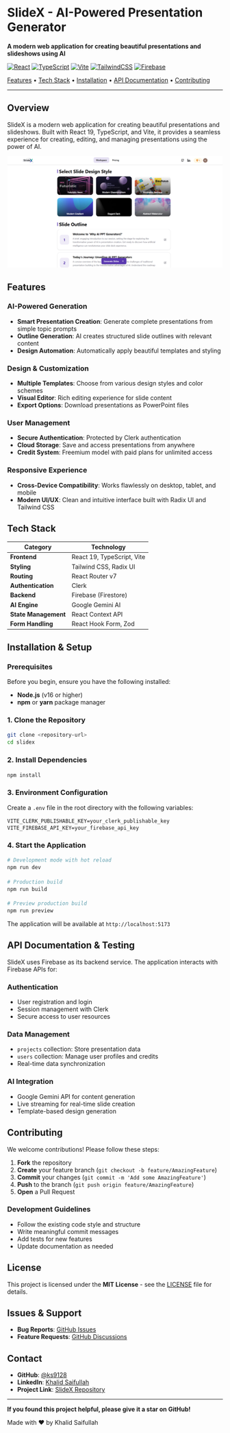 # SlideX - AI-Powered Presentation Generator

**A modern web application for creating beautiful presentations and slideshows using AI**

[![React](https://img.shields.io/badge/React-20232A?style=for-the-badge&logo=react&logoColor=61DAFB)](https://reactjs.org/)
[![TypeScript](https://img.shields.io/badge/TypeScript-007ACC?style=for-the-badge&logo=typescript&logoColor=white)](https://www.typescriptlang.org/)
[![Vite](https://img.shields.io/badge/Vite-B73BFE?style=for-the-badge&logo=vite&logoColor=FFD62E)](https://vitejs.dev/)
[![TailwindCSS](https://img.shields.io/badge/Tailwind_CSS-38B2AC?style=for-the-badge&logo=tailwind-css&logoColor=white)](https://tailwindcss.com/)
[![Firebase](https://img.shields.io/badge/Firebase-039BE5?style=for-the-badge&logo=Firebase&logoColor=white)](https://firebase.google.com/)

[Features](#-features) • [Tech Stack](#️-tech-stack) • [Installation](#️-installation--setup) • [API Documentation](#-api-documentation--testing) • [Contributing](#-contributing)

---

## Overview

SlideX is a modern web application for creating beautiful presentations and slideshows. Built with React 19, TypeScript, and Vite, it provides a seamless experience for creating, editing, and managing presentations using the power of AI.

[![SlideX Demo](./main_image.png)](https://youtu.be/xgTlJS_-94A)

## Features

### AI-Powered Generation

- **Smart Presentation Creation**: Generate complete presentations from simple topic prompts
- **Outline Generation**: AI creates structured slide outlines with relevant content
- **Design Automation**: Automatically apply beautiful templates and styling

### Design & Customization

- **Multiple Templates**: Choose from various design styles and color schemes
- **Visual Editor**: Rich editing experience for slide content
- **Export Options**: Download presentations as PowerPoint files

### User Management

- **Secure Authentication**: Protected by Clerk authentication
- **Cloud Storage**: Save and access presentations from anywhere
- **Credit System**: Freemium model with paid plans for unlimited access

### Responsive Experience

- **Cross-Device Compatibility**: Works flawlessly on desktop, tablet, and mobile
- **Modern UI/UX**: Clean and intuitive interface built with Radix UI and Tailwind CSS

## Tech Stack

| Category             | Technology                 |
| -------------------- | -------------------------- |
| **Frontend**         | React 19, TypeScript, Vite |
| **Styling**          | Tailwind CSS, Radix UI     |
| **Routing**          | React Router v7            |
| **Authentication**   | Clerk                      |
| **Backend**          | Firebase (Firestore)       |
| **AI Engine**        | Google Gemini AI           |
| **State Management** | React Context API          |
| **Form Handling**    | React Hook Form, Zod       |

## Installation & Setup

### Prerequisites

Before you begin, ensure you have the following installed:

- **Node.js** (v16 or higher)
- **npm** or **yarn** package manager

### 1. Clone the Repository

```bash
git clone <repository-url>
cd slidex
```

### 2. Install Dependencies

```bash
npm install
```

### 3. Environment Configuration

Create a `.env` file in the root directory with the following variables:

```
VITE_CLERK_PUBLISHABLE_KEY=your_clerk_publishable_key
VITE_FIREBASE_API_KEY=your_firebase_api_key
```

### 4. Start the Application

```bash
# Development mode with hot reload
npm run dev

# Production build
npm run build

# Preview production build
npm run preview
```

The application will be available at `http://localhost:5173`

## API Documentation & Testing

SlideX uses Firebase as its backend service. The application interacts with Firebase APIs for:

### Authentication

- User registration and login
- Session management with Clerk
- Secure access to user resources

### Data Management

- `projects` collection: Store presentation data
- `users` collection: Manage user profiles and credits
- Real-time data synchronization

### AI Integration

- Google Gemini API for content generation
- Live streaming for real-time slide creation
- Template-based design generation

## Contributing

We welcome contributions! Please follow these steps:

1. **Fork** the repository
2. **Create** your feature branch (`git checkout -b feature/AmazingFeature`)
3. **Commit** your changes (`git commit -m 'Add some AmazingFeature'`)
4. **Push** to the branch (`git push origin feature/AmazingFeature`)
5. **Open** a Pull Request

### Development Guidelines

- Follow the existing code style and structure
- Write meaningful commit messages
- Add tests for new features
- Update documentation as needed

## License

This project is licensed under the **MIT License** - see the [LICENSE](LICENSE) file for details.

## Issues & Support

- **Bug Reports**: [GitHub Issues](https://github.com/ks9128/slidex/issues)
- **Feature Requests**: [GitHub Discussions](https://github.com/ks9128/slidex/discussions)

## Contact

- **GitHub**: [@ks9128](https://github.com/ks9128)
- **LinkedIn**: [Khalid Saifullah](https://www.linkedin.com/in/khalidsaifullah-ks/)
- **Project Link**: [SlideX Repository](https://github.com/ks9128/slidex)

---

**If you found this project helpful, please give it a star on GitHub!**

Made with ❤️ by Khalid Saifullah
